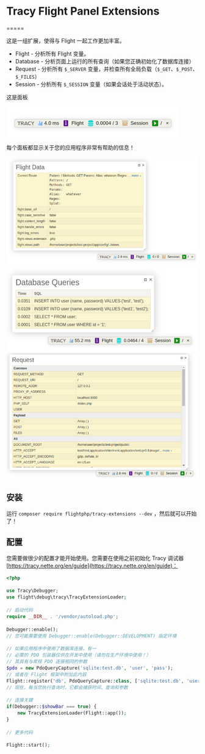 # Tracy Flight Panel Extensions
=====

这是一组扩展，使得与 Flight 一起工作更加丰富。

- Flight - 分析所有 Flight 变量。
- Database - 分析页面上运行的所有查询（如果您正确初始化了数据库连接）
- Request - 分析所有 `$_SERVER` 变量，并检查所有全局负载（`$_GET`、`$_POST`、`$_FILES`）
- Session - 分析所有 `$_SESSION` 变量（如果会话处于活动状态）。

这是面板

![Flight 工具栏](https://raw.githubusercontent.com/flightphp/tracy-extensions/master/flight-tracy-bar.png)

每个面板都显示关于您的应用程序非常有帮助的信息！

![Flight 数据](https://raw.githubusercontent.com/flightphp/tracy-extensions/master/flight-var-data.png)
![Flight 数据库](https://raw.githubusercontent.com/flightphp/tracy-extensions/master/flight-db.png)
![Flight 请求](https://raw.githubusercontent.com/flightphp/tracy-extensions/master/flight-request.png)

安装
-------
运行 `composer require flightphp/tracy-extensions --dev` ，然后就可以开始了！

配置
-------
您需要做很少的配置才能开始使用。您需要在使用之前初始化 Tracy 调试器[https://tracy.nette.org/en/guide](https://tracy.nette.org/en/guide)：

```php
<?php

use Tracy\Debugger;
use flight\debug\tracy\TracyExtensionLoader;

// 启动代码
require __DIR__ . '/vendor/autoload.php';

Debugger::enable();
// 您可能需要使用 Debugger::enable(Debugger::DEVELOPMENT) 指定环境

// 如果应用程序中使用了数据库连接，有一
// 必需的 PDO 包装器仅供在开发中使用（请勿在生产环境中使用！）
// 其具有与常规 PDO 连接相同的参数
$pdo = new PdoQueryCapture('sqlite:test.db', 'user', 'pass');
// 或者在 Flight 框架中附加此内容
Flight::register('db', PdoQueryCapture::class, ['sqlite:test.db', 'user', 'pass']);
// 现在，每当您执行查询时，它都会捕获时间、查询和参数

// 连接关键
if(Debugger::$showBar === true) {
	new TracyExtensionLoader(Flight::app());
}

// 更多代码

Flight::start();
```